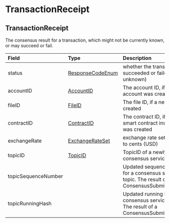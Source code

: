 # TransactionReceipt

## TransactionReceipt

The consensus result for a transaction, which might not be currently known, or may succeed or fail.

| Field | Type | Description |  |
| :--- | :--- | :--- | :--- |
| status | [ResponseCodeEnum](responsecode.md#responsecodeenum) | whether the transaction succeeded or failed \(or is unknown\) |  |
| accountID | [AccountID](../basic-types/accountid.md) | The account ID, if a new account was created |  |
| fileID | [FileID](../basic-types/fileid.md) | The file ID, if a new file was created |  |
| contractID | [ContractID](../basic-types/contractid.md) | The contract ID, if a new smart contract instance was created |  |
| exchangeRate | [ExchangeRateSet](exchangerate.md#exchangerateset) | exchange rate set of Hbar to cents \(USD\) |  |
| topicID | [TopicID](../basic-types/topicid.md) | TopicID of a newly created consensus service topic |  |
| topicSequenceNumber |  | Updated sequence number for a consensus service topic. The result of a ConsensusSubmitMessage. |  |
| topicRunningHash |  | Updated running hash for a consensus service topic. The result of a ConsensusSubmitMessage. |  |



